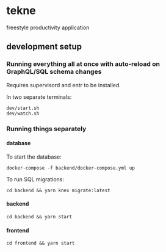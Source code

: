 # tekne

freestyle productivity application

## development setup

### Running everything all at once with auto-reload on GraphQL/SQL schema changes

Requires supervisord and entr to be installed.

In two separate terminals:

```
dev/start.sh
dev/watch.sh 
```

### Running things separately

#### database

To start the database:

```
docker-compose -f backend/docker-compose.yml up
```

To run SQL migrations:

```
cd backend && yarn knex migrate:latest
```

#### backend

```
cd backend && yarn start
```

#### frontend

```
cd frontend && yarn start
```

